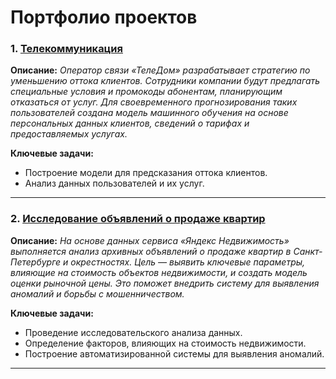 # Портфолио проектов

### 1. [Телекоммуникация](https://github.com/trotsak/portfolio/blob/main/telecom_ds%20yandex.ipynb)  
**Описание:** *Оператор связи «ТелеДом» разрабатывает стратегию по уменьшению оттока клиентов. Сотрудники компании будут предлагать специальные условия и промокоды абонентам, планирующим отказаться от услуг. Для своевременного прогнозирования таких пользователей создана модель машинного обучения на основе персональных данных клиентов, сведений о тарифах и предоставляемых услугах.*  

**Ключевые задачи:**  
- Построение модели для предсказания оттока клиентов.  
- Анализ данных пользователей и их услуг.  

---

### 2. [Исследование объявлений о продаже квартир](https://github.com/trotsak/portfolio/blob/main/real_estate.ipynb)  
**Описание:** *На основе данных сервиса «Яндекс Недвижимость» выполняется анализ архивных объявлений о продаже квартир в Санкт-Петербурге и окрестностях. Цель — выявить ключевые параметры, влияющие на стоимость объектов недвижимости, и создать модель оценки рыночной цены. Это поможет внедрить систему для выявления аномалий и борьбы с мошенничеством.*  

**Ключевые задачи:**  
- Проведение исследовательского анализа данных.  
- Определение факторов, влияющих на стоимость недвижимости.  
- Построение автоматизированной системы для выявления аномалий.  

--- 
